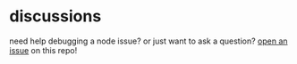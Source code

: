 discussions
===========

need help debugging a node issue? or just want to ask a question? [open an issue](https://github.com/nodebugme/discussion/issues) on this repo!

